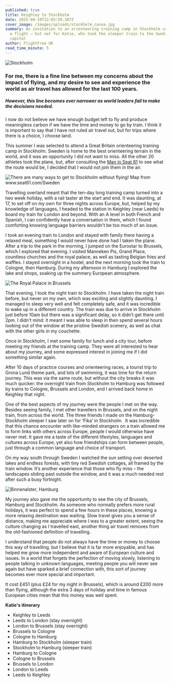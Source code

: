 ```yaml
---
published: true
title: Keighley to Stockholm
date: 2025-09-29T12:03:59.307Z
cover_image: /images/uploads/stockholm_canva.jpg
summary: An invitation to an orienteering training camp in Stockholm could mean
  a flight – but not for Katie, who took the sleeper train to the Swedish
  capital
author: FlightFree UK
read_time_minute: 5
---
```

![](/images/uploads/stockholm-large-canva.jpg "Stockholm")

### For me, there is a fine line between my concerns about the impact of flying, and my desire to see and experience the world as air travel has allowed for the last 100 years.

##### However, this line becomes ever narrower as world leaders fail to make the decisions needed.

I now do not believe we have enough budget left to fly and produce meaningless carbon if we have the time and money to go by train. I think it is important to say that I have not ruled air travel out, but for trips where there is a choice, I choose land. 

This summer I was selected to attend a Great Britain orienteering training camp in Stockholm. Sweden is home to the best orienteering terrain in the world, and it was an opportunity I did not want to miss. All the other 20 athletes took the plane, but, after consulting the [Man in Seat 61](www.seat61.com/Sweden) to see what the route would be, I decided that I would not join them in the air.

![](/images/uploads/seat61-scandinavia.jpg "There are many ways to get to Stockholm without flying! Map from www.seat61.com/Sweden")

Travelling overland meant that the ten-day long training camp turned into a two week holiday, with a rail taster at the start and end. It was daunting, at 17, to set off on my own for three nights across Europe, but, helped by my knowledge of languages, I headed to the station in Keighley (near Leeds) to board my train for London and beyond. With an A level in both French and Spanish, I can confidently have a conversation in them, which I found comforting knowing language barriers wouldn't be too much of an issue.

I took an evening train to London and stayed with family there having a relaxed meal, something I would never have done had I taken the plane. After a trip to the park in the morning, I jumped on the Eurostar to Brussels, which I explored that evening. I visited Manneken Pis, Grand Place, countless churches and the royal palace, as well as tasting Belgian fries and waffles. I stayed overnight in a hostel, and the next morning took the train to Cologne, then Hamburg. During my afternoon in Hamburg I explored the lake and shops, soaking up the summery European atmosphere.

![](/images/uploads/brussels-kbuckley.jpg "The Royal Palace in Brussels")

That evening, I took the night train to Stockholm. I have taken the night train before, but never on my own, which was exciting and slightly daunting. I managed to sleep very well and felt completely safe, and it was incredible to wake up in a different country. The train was due to arrive in Stockholm just before 10am but there was a significant delay, so it didn’t get there until 2pm. I didn’t mind: it meant I was able to sleep in then spend several hours looking out of the window at the pristine Swedish scenery, as well as chat with the other girls in my couchette. 

Once in Stockholm, I met some family for lunch and a city tour, before meeting my friends at the training camp. They were all interested to hear about my journey, and some expressed interest in joining me if I did something similar again.

After 10 days of practice courses and orienteering races, a tourist trip to Grona Lund theme park, and lots of swimming, it was time for the return journey. This was via the same route, but without the city breaks it was much quicker: the overnight train from Stockholm to Hamburg was followed by trains to Cologne, Brussels and London, and I arrived back home in Keighley that night.

One of the best aspects of my journey were the people I met on the way. Besides seeing family, I met other travellers in Brussels, and on the night train, from across the world. The three friends I made on the Hamburg-Stockholm sleeper I saw later on for ‘Fika’ in Stockholm.  It was incredible that this chance encounter with like-minded strangers on a train allowed me to form links with others across Europe, people I would otherwise have never met. It gave me a taste of the different lifestyles, languages and cultures across Europe, yet also how friendships can form between people, just through a common language and choice of transport.

On my way south through Sweden I watched the sun setting over deserted lakes and endless forests, with tiny red Swedish cottages, all framed by the train window. It’s another experience that those who fly miss – the landscapes sliding past outside the window, and it was a much needed rest after such a busy fortnight.

![](/images/uploads/hamburg-lake-canva.jpg "Binnenalster, Hamburg")

My journey also gave me the opportunity to see the city of Brussels, Hamburg and Stockholm. As someone who normally prefers more rural holidays, it was perfect to spend a few hours in these places, knowing a more relaxing destination was waiting. Slow travel gives you a sense of distance, making me appreciate where I was to a greater extent, seeing the culture changing as I travelled east, another thing air travel removes from the old-fashioned definition of travelling.

I understand that people do not always have the time or money to choose this way of travelling, but I believe that it is far more enjoyable, and has helped me grow more independent and aware of European culture and issues. In a world that forgets the perfection of moving slowly, listening to people talking in unknown languages, meeting people you will never see again but have sparked a brief connection with, this sort of journey becomes ever more special and important.

It cost £451 (plus £24 for my night in Brussels), which is around £200 more than flying, although the extra 3 days of holiday and time in famous European cities mean that this money was well spent.

**K﻿atie's itinerary**

* K﻿eighley to Leeds
* Leeds to London (stay overnight) 
* L﻿ondon to Brussels (stay overnight)
* B﻿russels to Cologne
* C﻿ologne to Hamburg
* H﻿amburg to Stockholm (sleeper train)
* S﻿tockholm to Hamburg (sleeper train)
* H﻿amburg to Cologne
* C﻿ologne to Brussels
* B﻿russels to London
* L﻿ondon to Leeds
* L﻿eeds to Keighley